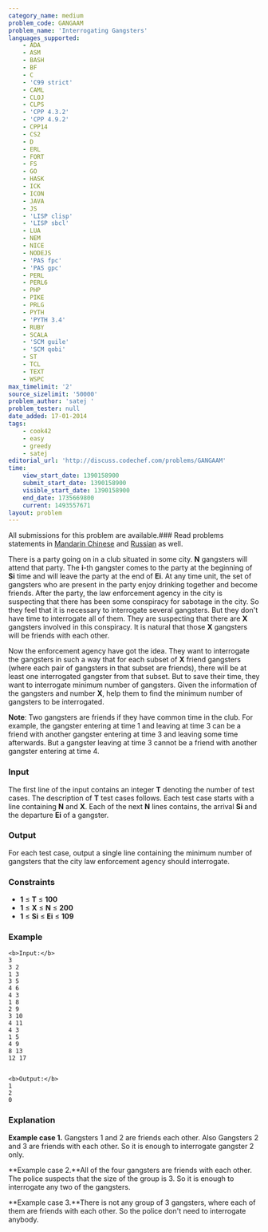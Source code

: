 ```yaml
---
category_name: medium
problem_code: GANGAAM
problem_name: 'Interrogating Gangsters'
languages_supported:
    - ADA
    - ASM
    - BASH
    - BF
    - C
    - 'C99 strict'
    - CAML
    - CLOJ
    - CLPS
    - 'CPP 4.3.2'
    - 'CPP 4.9.2'
    - CPP14
    - CS2
    - D
    - ERL
    - FORT
    - FS
    - GO
    - HASK
    - ICK
    - ICON
    - JAVA
    - JS
    - 'LISP clisp'
    - 'LISP sbcl'
    - LUA
    - NEM
    - NICE
    - NODEJS
    - 'PAS fpc'
    - 'PAS gpc'
    - PERL
    - PERL6
    - PHP
    - PIKE
    - PRLG
    - PYTH
    - 'PYTH 3.4'
    - RUBY
    - SCALA
    - 'SCM guile'
    - 'SCM qobi'
    - ST
    - TCL
    - TEXT
    - WSPC
max_timelimit: '2'
source_sizelimit: '50000'
problem_author: 'satej '
problem_tester: null
date_added: 17-01-2014
tags:
    - cook42
    - easy
    - greedy
    - satej
editorial_url: 'http://discuss.codechef.com/problems/GANGAAM'
time:
    view_start_date: 1390158900
    submit_start_date: 1390158900
    visible_start_date: 1390158900
    end_date: 1735669800
    current: 1493557671
layout: problem
---
```

All submissions for this problem are available.###  Read problems statements in [Mandarin Chinese](http://www.codechef.com/download/translated/COOK42/mandarin/GANGAAM.pdf) and [Russian](http://www.codechef.com/download/translated/COOK42/russian/GANGAAM.pdf) as well.

There is a party going on in a club situated in some city. **N** gangsters will attend that party. The **i**-th gangster comes to the party at the beginning of **Si** time and will leave the party at the end of **Ei**. At any time unit, the set of gangsters who are present in the party enjoy drinking together and become friends. After the party, the law enforcement agency in the city is suspecting that there has been some conspiracy for sabotage in the city. So they feel that it is necessary to interrogate several gangsters. But they don't have time to interrogate all of them. They are suspecting that there are **X** gangsters involved in this conspiracy. It is natural that those **X** gangsters will be friends with each other.

Now the enforcement agency have got the idea. They want to interrogate the gangsters in such a way that for each subset of **X** friend gangsters (where each pair of gangsters in that subset are friends), there will be at least one interrogated gangster from that subset. But to save their time, they want to interrogate minimum number of gangsters. Given the information of the gangsters and number **X**, help them to find the minimum number of gangsters to be interrogated.

**Note**: Two gangsters are friends if they have common time in the club. For example, the gangster entering at time 1 and leaving at time 3 can be a friend with another gangster entering at time 3 and leaving some time afterwards. But a gangster leaving at time 3 cannot be a friend with another gangster entering at time 4.

### Input

The first line of the input contains an integer **T** denoting the number of test cases. The description of **T** test cases follows.
Each test case starts with a line containing **N** and **X**. Each of the next **N** lines contains, the arrival **Si** and the departure **Ei** of a gangster.

### Output

For each test case, output a single line containing the minimum number of gangsters that the city law enforcement agency should interrogate.

### Constraints

- **1** ≤ **T** ≤ **100**
- **1** ≤ **X** ≤ **N** ≤ **200**
- **1** ≤ **Si** ≤ **Ei** ≤ **109**

### Example

```
<b>Input:</b>
3
3 2
1 3
3 5
4 6
4 3
1 8
2 9
3 10
4 11
4 3
1 5
4 9
8 13
12 17


<b>Output:</b>
1
2
0

```
### Explanation

**Example case 1.** Gangsters 1 and 2 are friends each other. Also Gangsters 2 and 3 are friends with each other. So it is enough to interrogate gangster 2 only.

**Example case 2.**All of the four gangsters are friends with each other. The police suspects that the size of the group is 3. So it is enough to interrogate any two of the gangsters.

**Example case 3.**There is not any group of 3 gangsters, where each of them are friends with each other. So the police don't need to interrogate anybody.